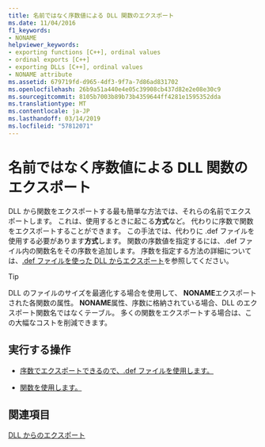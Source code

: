 ```yaml
---
title: 名前ではなく序数値による DLL 関数のエクスポート
ms.date: 11/04/2016
f1_keywords:
- NONAME
helpviewer_keywords:
- exporting functions [C++], ordinal values
- ordinal exports [C++]
- exporting DLLs [C++], ordinal values
- NONAME attribute
ms.assetid: 679719fd-d965-4df3-9f7a-7d86ad831702
ms.openlocfilehash: 26b9a51a440e4e05c39908cb437d82e2e08e30c9
ms.sourcegitcommit: 8105b7003b89b73b4359644ff4281e1595352dda
ms.translationtype: MT
ms.contentlocale: ja-JP
ms.lasthandoff: 03/14/2019
ms.locfileid: "57812071"
---
```

# <a name="exporting-functions-from-a-dll-by-ordinal-rather-than-by-name"></a>名前ではなく序数値による DLL 関数のエクスポート

DLL から関数をエクスポートする最も簡単な方法では、それらの名前でエクスポートします。 これは、使用するときに起こる**方式**など。 代わりに序数で関数をエクスポートすることができます。 この手法では、代わりに .def ファイルを使用する必要があります**方式**します。 関数の序数値を指定するには、.def ファイル内の関数名をその序数を追加します。 序数を指定する方法の詳細については、[.def ファイルを使った DLL からエクスポート](exporting-from-a-dll-using-def-files.md)を参照してください。

> [!TIP]
>  DLL のファイルのサイズを最適化する場合を使用して、 **NONAME**エクスポートされた各関数の属性。 **NONAME**属性、序数に格納されている場合、DLL のエクスポート関数名ではなくテーブル。 多くの関数をエクスポートする場合は、この大幅なコストを削減できます。

## <a name="what-do-you-want-to-do"></a>実行する操作

- [序数でエクスポートできるので、.def ファイルを使用します。](exporting-from-a-dll-using-def-files.md)

- [関数を使用します。](exporting-from-a-dll-using-declspec-dllexport.md)

## <a name="see-also"></a>関連項目

[DLL からのエクスポート](exporting-from-a-dll.md)
